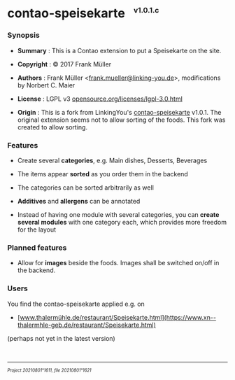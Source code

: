 ﻿# contao-speisekarte &nbsp; <sup><sub><sup>v1.0.1.c</sup></sub></sup>

### Synopsis

- **Summary** :
 This is a Contao extension to put a Speisekarte on the site.

- **Copyright** : © 2017 Frank Müller

- **Authors** : Frank Müller &lt;frank.mueller@linking-you.de&gt;,
 modifications by Norbert C. Maier

- **License** : LGPL v3 [opensource.org/licenses/lgpl-3.0.html](http://opensource.org/licenses/lgpl-3.0.html)

- **Origin** :
 This is a fork from LinkingYou's [contao-speisekarte](https://github.com/LinkingYou/contao-speisekarte) v1.0.1.
 The original extension seems not to allow sorting of the foods.
 This fork was created to allow sorting.

### Features

- Create several **categories**, e.g. Main dishes, Desserts, Beverages

- The items appear **sorted** as you order them in the backend

- The categories can be sorted arbitrarily as well

- **Additives** and **allergens** can be annotated

- Instead of having one module with several categories, you can
 **create several modules** with one category each, which provides more
 freedom for the layout

### Planned features

- Allow for **images** beside the foods. Images shall be switched on/off in the backend.

### Users

You find the contao-speisekarte applied e.g. on

- [www.thalermühle.de/restaurant/Speisekarte.html](https://www.xn--thalermhle-geb.de/restaurant/Speisekarte.html)

(perhaps not yet in the latest version)

&nbsp;

---

<sup><sub>*Project 20210801°1611, file 20210801°1621*</sub></sup>
